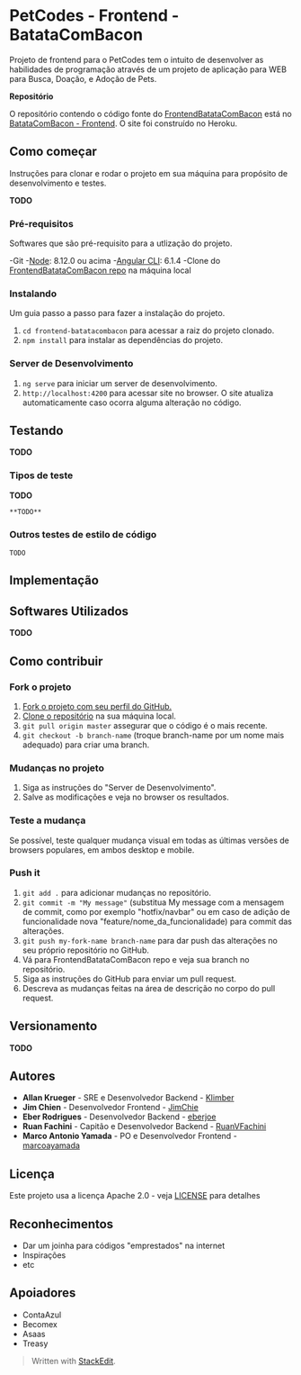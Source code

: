# PetCodes - Frontend - BatataComBacon

Projeto de frontend para o PetCodes tem o intuito de desenvolver as habilidades de programação através de um projeto de aplicação para WEB para Busca, Doação, e Adoção de Pets.

**Repositório**

O repositório contendo o código fonte do [FrontendBatataComBacon](https://frontendcombacon.herokuapp.com) está no [BatataComBacon - Frontend](https://github.com/academiadev-jlle/frontend-batatacombacon). O site foi construído no Heroku.


## Como começar

Instruções para clonar e rodar o projeto em sua máquina para propósito de desenvolvimento e testes.

[//]: # ( These instructions will get you a copy of the project up and running on your local machine for development and testing purposes. See deployment for notes on how to deploy the project on a live system.)

**TODO**

### Pré-requisitos

Softwares que são pré-requisito para a utlização do projeto.

[//]: # (What things you need to install the software and how to install them)

-Git
-[Node](https://github.com/nodejs/node): 8.12.0 ou acima
-[Angular CLI](https://github.com/angular/angular-cli): 6.1.4
-Clone do [FrontendBatataComBacon repo](https://github.com/academiadev-jlle/frontend-batatacombacon) na máquina local 

### Instalando

Um guia passo a passo para fazer a instalação do projeto.

[//]: # (A step by step series of examples that tell you how to get a development env running)

1. `cd frontend-batatacombacon` para acessar a raiz do projeto clonado.
2. `npm install` para instalar as dependências do projeto.


[//]: # (End with an example of getting some data out of the system or using it for a little demo)

### Server de Desenvolvimento

1. `ng serve` para iniciar um server de desenvolvimento.
2. `http://localhost:4200` para acessar site no browser. O site atualiza automaticamente caso ocorra alguma alteração no código. 

## Testando

**TODO**

[//]: # (Explain how to run the automated tests for this system)

### Tipos de teste

**TODO**

[//]: # (Explain what these tests test and why)

```
**TODO**
```

### Outros testes de estilo de código

[//]: # (Explain what these tests test and why)

```
TODO
```

## Implementação

[//]: # ( Add additional notes about how to deploy this on a live system)

## Softwares Utilizados

**TODO**

## Como contribuir

### Fork o projeto
1. [Fork o projeto com seu perfil do GitHub.](https://help.github.com/articles/fork-a-repo/)
2. [Clone o repositório](https://help.github.com/articles/cloning-a-repository/) na sua máquina local.
3. `git pull origin master` assegurar que o código é o mais recente.
4. `git checkout -b branch-name` (troque branch-name por um nome mais adequado) para criar uma branch.


### Mudanças no projeto
1. Siga as instruções do "Server de Desenvolvimento".
2. Salve as modificações e veja no browser os resultados.

### Teste a mudança
Se possível, teste qualquer mudança visual em todas as últimas versões de browsers populares, em ambos desktop e mobile.

### Push it
1. `git add .` para adicionar mudanças no repositório.
2. `git commit -m "My message"` (substitua My message com a mensagem de commit, como por exemplo "hotfix/navbar" ou em caso de adição de funcionalidade nova "feature/nome_da_funcionalidade) para commit das alterações.  
3. `git push my-fork-name branch-name` para dar push das alterações no seu próprio repositório no GitHub.
4. Vá para FrontendBatataComBacon repo e veja sua branch no repositório.
5. Siga as instruções do GitHub para enviar um pull request.
6. Descreva as mudanças feitas na área de descrição no corpo do pull request. 

## Versionamento

**TODO**

## Autores

* **Allan Krueger** - SRE e Desenvolvedor Backend - [Klimber](https://github.com/klimber)
* **Jim Chien** - Desenvolvedor Frontend - [JimChie](https://github.com/JimChie)
* **Eber Rodrigues** - Desenvolvedor Backend - [eberjoe](https://github.com/eberjoe)
* **Ruan Fachini** - Capitão e Desenvolvedor Backend - [RuanVFachini](https://github.com/RuanVFachini)
* **Marco Antonio Yamada** - PO e Desenvolvedor Frontend - [marcoayamada](https://github.com/marcoayamada)

## Licença

Este projeto usa a licença Apache 2.0 - veja [LICENSE](LICENSE) para detalhes

## Reconhecimentos

* Dar um joinha para códigos "emprestados" na internet
* Inspirações
* etc

## Apoiadores

* ContaAzul
* Becomex
* Asaas
* Treasy


> Written with [StackEdit](https://stackedit.io/).
